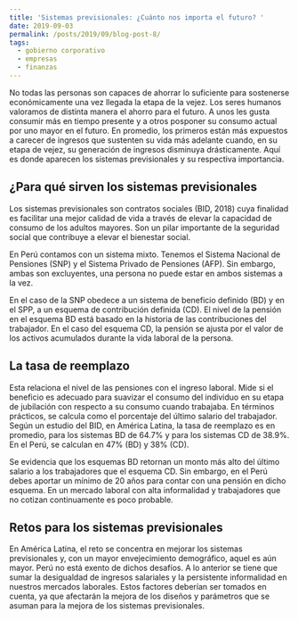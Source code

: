 ```yaml
---
title: 'Sistemas previsionales: ¿Cuánto nos importa el futuro? '
date: 2019-09-03
permalink: /posts/2019/09/blog-post-8/
tags:
  - gobierno corporativo
  - empresas
  - finanzas
---
```


No todas las personas son capaces de ahorrar lo suficiente para sostenerse económicamente una vez llegada la etapa de la vejez. Los seres humanos valoramos de distinta manera el ahorro para el futuro. A unos les gusta consumir más en tiempo presente y a otros posponer su consumo actual por uno mayor en el futuro. En promedio, los primeros están más expuestos a carecer de ingresos que sustenten su vida más adelante cuando, en su etapa de vejez, su generación de ingresos disminuya drásticamente. Aquí es donde aparecen los sistemas previsionales y su respectiva importancia.

¿Para qué sirven los sistemas previsionales
------
Los sistemas previsionales son contratos sociales (BID, 2018) cuya finalidad es facilitar una mejor calidad de vida a través de elevar la capacidad de consumo de los adultos mayores. Son un pilar importante de la seguridad social que contribuye a elevar el bienestar social.

En Perú contamos con un sistema mixto. Tenemos el Sistema Nacional de Pensiones (SNP) y el Sistema Privado de Pensiones (AFP). Sin embargo, ambas son excluyentes, una persona no puede estar en ambos sistemas a la vez.

En el caso de la SNP obedece a un sistema de beneficio definido (BD) y en el SPP, a un esquema de contribución definida (CD). El nivel de la pensión en el esquema BD está basado en la historia de las contribuciones del trabajador. En el caso del esquema CD, la pensión se ajusta por el valor de los activos acumulados durante la vida laboral de la persona.

La tasa de reemplazo
------
Esta relaciona el nivel de las pensiones con el ingreso laboral. Mide si el beneficio es adecuado para suavizar el consumo del individuo en su etapa de jubilación con respecto a su consumo cuando trabajaba. En términos prácticos, se calcula como el porcentaje del último salario del trabajador. Según un estudio del BID, en América Latina, la tasa de reemplazo es en promedio, para los sistemas BD de 64.7% y para los sistemas CD de 38.9%. En el Perú, se calculan en 47% (BD) y 38% (CD).

Se evidencia que los esquemas BD retornan un monto más alto del último salario a los trabajadores que el esquema CD. Sin embargo, en el Perú debes aportar un mínimo de 20 años para contar con una pensión en dicho esquema. En un mercado laboral con alta informalidad y trabajadores que no cotizan continuamente es poco probable.

Retos para los sistemas previsionales 
------
En América Latina, el reto se concentra en mejorar los sistemas previsionales y, con un mayor envejecimiento demográfico, aquel es aún mayor. Perú no está exento de dichos desafíos. A lo anterior se tiene que sumar la desigualdad de ingresos salariales y la persistente informalidad en nuestros mercados laborales. Estos factores deberían ser tomados en cuenta, ya que afectarán la mejora de los diseños y parámetros que se asuman para la mejora de los sistemas previsionales. 
